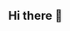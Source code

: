## Hi there 👋

<!--
**Hayato040404/Hayato040404** is a ✨ _special_ ✨ repository because its `README.md` (this file) appears on your GitHub profile.

Here are some ideas to get you started:

Create an earthquake BOT or a hobby blog.......??
-->
